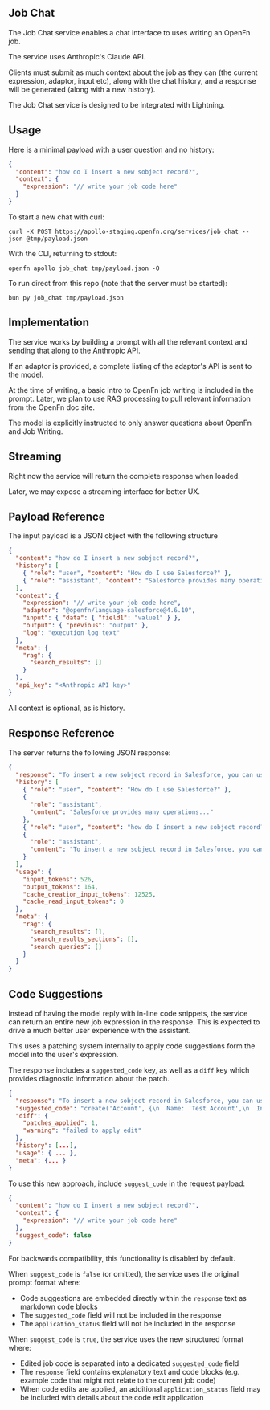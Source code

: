 ## Job Chat

The Job Chat service enables a chat interface to uses writing an OpenFn job.

The service uses Anthropic's Claude API.

Clients must submit as much context about the job as they can (the current
expression, adaptor, input etc), along with the chat history, and a response
will be generated (along with a new history).

The Job Chat service is designed to be integrated with Lightning.

## Usage

Here is a minimal payload with a user question and no history:

```json
{
  "content": "how do I insert a new sobject record?",
  "context": {
    "expression": "// write your job code here"
  }
}
```

To start a new chat with curl:

```
curl -X POST https://apollo-staging.openfn.org/services/job_chat --json @tmp/payload.json
```

With the CLI, returning to stdout:

```
openfn apollo job_chat tmp/payload.json -O
```

To run direct from this repo (note that the server must be started):

```
bun py job_chat tmp/payload.json
```

## Implementation

The service works by building a prompt with all the relevant context and sending
that along to the Anthropic API.

If an adaptor is provided, a complete listing of the adaptor's API is sent to
the model.

At the time of writing, a basic intro to OpenFn job writing is included in the
prompt. Later, we plan to use RAG processing to pull relevant information from
the OpenFn doc site.

The model is explicitly instructed to only answer questions about OpenFn and Job
Writing.

## Streaming

Right now the service will return the complete response when loaded.

Later, we may expose a streaming interface for better UX.

## Payload Reference

The input payload is a JSON object with the following structure

```json
{
  "content": "how do I insert a new sobject record?",
  "history": [
    { "role": "user", "content": "How do I use Salesforce?" },
    { "role": "assistant", "content": "Salesforce provides many operations..." }
  ],
  "context": {
    "expression": "// write your job code here",
    "adaptor": "@openfn/language-salesforce@4.6.10",
    "input": { "data": { "field1": "value1" } },
    "output": { "previous": "output" },
    "log": "execution log text"
  },
  "meta": {
    "rag": {
      "search_results": []
    }
  },
  "api_key": "<Anthropic API key>"
}
```

All context is optional, as is history.

## Response Reference

The server returns the following JSON response:

```json
{
  "response": "To insert a new sobject record in Salesforce, you can use the create operation...",
  "history": [
    { "role": "user", "content": "How do I use Salesforce?" },
    {
      "role": "assistant",
      "content": "Salesforce provides many operations..."
    },
    { "role": "user", "content": "how do I insert a new sobject record?" },
    {
      "role": "assistant",
      "content": "To insert a new sobject record in Salesforce, you can use the create operation..."
    }
  ],
  "usage": {
    "input_tokens": 526,
    "output_tokens": 164,
    "cache_creation_input_tokens": 12525,
    "cache_read_input_tokens": 0
  },
  "meta": {
    "rag": {
      "search_results": [],
      "search_results_sections": [],
      "search_queries": []
    }
  }
}
```

## Code Suggestions

Instead of having the model reply with in-line code snippets, the service can
return an entire new job expression in the response. This is expected to drive a
much better user experience with the assistant.

This uses a patching system internally to apply code suggestions form the model
into the user's expression.

The response includes a `suggested_code` key, as well as a `diff` key which
provides diagnostic information about the patch.

```json
{
  "response": "To insert a new sobject record in Salesforce, you can use the create operation...",
  "suggested_code": "create('Account', {\n  Name: 'Test Account',\n  Industry: 'Technology'\n});",
  "diff": {
    "patches_applied": 1,
    "warning": "failed to apply edit"
  },
  "history": [...],
  "usage": { ... },
  "meta": {... }
}
```

To use this new approach, include `suggest_code` in the request payload:

```json
{
  "content": "how do I insert a new sobject record?",
  "context": {
    "expression": "// write your job code here"
  },
  "suggest_code": false
}
```

For backwards compatibility, this functionality is disabled by default.

When `suggest_code` is `false` (or omitted), the service uses the original
prompt format where:

- Code suggestions are embedded directly within the `response` text as markdown
  code blocks
- The `suggested_code` field will not be included in the response
- The `application_status` field will not be included in the response

When `suggest_code` is `true`, the service uses the new structured format where:

- Edited job code is separated into a dedicated `suggested_code` field
- The `response` field contains explanatory text and code blocks (e.g. example
  code that might not relate to the current job code)
- When code edits are applied, an additional `application_status` field may be
  included with details about the code edit application
